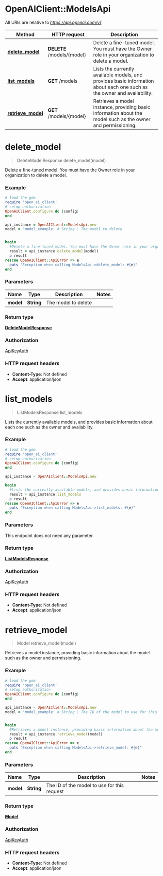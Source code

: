# OpenAIClient::ModelsApi

All URIs are relative to *https://api.openai.com/v1*

Method | HTTP request | Description
------------- | ------------- | -------------
[**delete_model**](ModelsApi.md#delete_model) | **DELETE** /models/{model} | Delete a fine-tuned model. You must have the Owner role in your organization to delete a model.
[**list_models**](ModelsApi.md#list_models) | **GET** /models | Lists the currently available models, and provides basic information about each one such as the owner and availability.
[**retrieve_model**](ModelsApi.md#retrieve_model) | **GET** /models/{model} | Retrieves a model instance, providing basic information about the model such as the owner and permissioning.

# **delete_model**
> DeleteModelResponse delete_model(model)

Delete a fine-tuned model. You must have the Owner role in your organization to delete a model.

### Example
```ruby
# load the gem
require 'open_ai_client'
# setup authorization
OpenAIClient.configure do |config|
end

api_instance = OpenAIClient::ModelsApi.new
model = 'model_example' # String | The model to delete


begin
  #Delete a fine-tuned model. You must have the Owner role in your organization to delete a model.
  result = api_instance.delete_model(model)
  p result
rescue OpenAIClient::ApiError => e
  puts "Exception when calling ModelsApi->delete_model: #{e}"
end
```

### Parameters

Name | Type | Description  | Notes
------------- | ------------- | ------------- | -------------
 **model** | **String**| The model to delete | 

### Return type

[**DeleteModelResponse**](DeleteModelResponse.md)

### Authorization

[ApiKeyAuth](../README.md#ApiKeyAuth)

### HTTP request headers

 - **Content-Type**: Not defined
 - **Accept**: application/json



# **list_models**
> ListModelsResponse list_models

Lists the currently available models, and provides basic information about each one such as the owner and availability.

### Example
```ruby
# load the gem
require 'open_ai_client'
# setup authorization
OpenAIClient.configure do |config|
end

api_instance = OpenAIClient::ModelsApi.new

begin
  #Lists the currently available models, and provides basic information about each one such as the owner and availability.
  result = api_instance.list_models
  p result
rescue OpenAIClient::ApiError => e
  puts "Exception when calling ModelsApi->list_models: #{e}"
end
```

### Parameters
This endpoint does not need any parameter.

### Return type

[**ListModelsResponse**](ListModelsResponse.md)

### Authorization

[ApiKeyAuth](../README.md#ApiKeyAuth)

### HTTP request headers

 - **Content-Type**: Not defined
 - **Accept**: application/json



# **retrieve_model**
> Model retrieve_model(model)

Retrieves a model instance, providing basic information about the model such as the owner and permissioning.

### Example
```ruby
# load the gem
require 'open_ai_client'
# setup authorization
OpenAIClient.configure do |config|
end

api_instance = OpenAIClient::ModelsApi.new
model = 'model_example' # String | The ID of the model to use for this request


begin
  #Retrieves a model instance, providing basic information about the model such as the owner and permissioning.
  result = api_instance.retrieve_model(model)
  p result
rescue OpenAIClient::ApiError => e
  puts "Exception when calling ModelsApi->retrieve_model: #{e}"
end
```

### Parameters

Name | Type | Description  | Notes
------------- | ------------- | ------------- | -------------
 **model** | **String**| The ID of the model to use for this request | 

### Return type

[**Model**](Model.md)

### Authorization

[ApiKeyAuth](../README.md#ApiKeyAuth)

### HTTP request headers

 - **Content-Type**: Not defined
 - **Accept**: application/json



